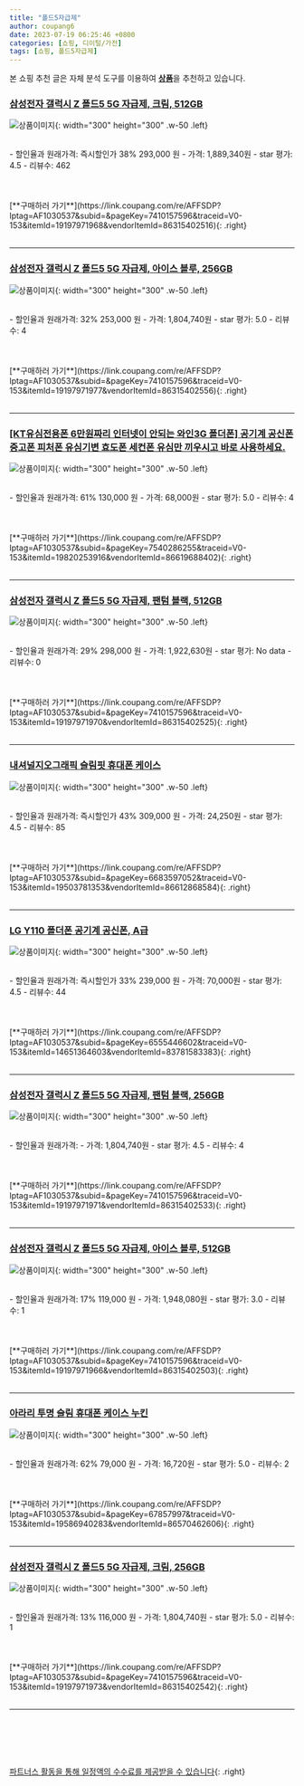 ```yaml
---
title: "폴드5자급제"
author: coupang6
date: 2023-07-19 06:25:46 +0800
categories: [쇼핑, 디이털/가전]
tags: [쇼핑, 폴드5자급제]
---
```


본 쇼핑 추천 글은 자체 분석 도구를 이용하여 [**상품**](https://link.coupang.com/a/bao1ui)을 추천하고 있습니다.

### [삼성전자 갤럭시 Z 폴드5 5G 자급제, 크림, 512GB](https://link.coupang.com/re/AFFSDP?lptag=AF1030537&subid=&pageKey=7410157596&traceid=V0-153&itemId=19197971968&vendorItemId=86315402516)

![상품이미지](https://thumbnail10.coupangcdn.com/thumbnails/remote/230x230ex/image/retail/images/3045179294038857-658c0926-f9c9-4207-ab6e-da3de928b93d.jpg){: width="300" height="300" .w-50 .left}


<br>
- 할인율과 원래가격: 즉시할인가 38%  293,000   원
- 가격: 1,889,340원
- star 평가: 4.5
- 리뷰수: 462
<br>
<br>
<br>
<br>
[**구매하러 가기**](https://link.coupang.com/re/AFFSDP?lptag=AF1030537&subid=&pageKey=7410157596&traceid=V0-153&itemId=19197971968&vendorItemId=86315402516){: .right}
<br>
<br>

---

### [삼성전자 갤럭시 Z 폴드5 5G 자급제, 아이스 블루, 256GB](https://link.coupang.com/re/AFFSDP?lptag=AF1030537&subid=&pageKey=7410157596&traceid=V0-153&itemId=19197971977&vendorItemId=86315402556)

![상품이미지](https://thumbnail8.coupangcdn.com/thumbnails/remote/230x230ex/image/retail/images/7124597910103427-ec9d882b-05af-46d9-90f8-f3dd317e6f95.jpg){: width="300" height="300" .w-50 .left}


<br>
- 할인율과 원래가격: 32%  253,000   원
- 가격: 1,804,740원
- star 평가: 5.0
- 리뷰수: 4
<br>
<br>
<br>
<br>
[**구매하러 가기**](https://link.coupang.com/re/AFFSDP?lptag=AF1030537&subid=&pageKey=7410157596&traceid=V0-153&itemId=19197971977&vendorItemId=86315402556){: .right}
<br>
<br>

---

### [[KT유심전용폰 6만원짜리 인터넷이 안되는 와인3G 폴더폰] 공기계 공신폰 중고폰 피처폰 유심기변 효도폰 세컨폰 유심만 끼우시고 바로 사용하세요.](https://link.coupang.com/re/AFFSDP?lptag=AF1030537&subid=&pageKey=7540286255&traceid=V0-153&itemId=19820253916&vendorItemId=86619688402)

![상품이미지](https://thumbnail10.coupangcdn.com/thumbnails/remote/230x230ex/image/vendor_inventory/d4e6/576af2f49fa9278b3dea5d4f09986aef6ed7a0f3aa3c63ffa5f804fbbcd8.png){: width="300" height="300" .w-50 .left}


<br>
- 할인율과 원래가격: 61%  130,000   원
- 가격: 68,000원
- star 평가: 5.0
- 리뷰수: 4
<br>
<br>
<br>
<br>
[**구매하러 가기**](https://link.coupang.com/re/AFFSDP?lptag=AF1030537&subid=&pageKey=7540286255&traceid=V0-153&itemId=19820253916&vendorItemId=86619688402){: .right}
<br>
<br>

---

### [삼성전자 갤럭시 Z 폴드5 5G 자급제, 팬텀 블랙, 512GB](https://link.coupang.com/re/AFFSDP?lptag=AF1030537&subid=&pageKey=7410157596&traceid=V0-153&itemId=19197971970&vendorItemId=86315402525)

![상품이미지](https://thumbnail7.coupangcdn.com/thumbnails/remote/230x230ex/image/retail/images/7035859649379167-c47fca3b-bc57-4bbb-b111-49657d9e18a0.jpg){: width="300" height="300" .w-50 .left}


<br>
- 할인율과 원래가격: 29%  298,000   원
- 가격: 1,922,630원
- star 평가: No data
- 리뷰수: 0
<br>
<br>
<br>
<br>
[**구매하러 가기**](https://link.coupang.com/re/AFFSDP?lptag=AF1030537&subid=&pageKey=7410157596&traceid=V0-153&itemId=19197971970&vendorItemId=86315402525){: .right}
<br>
<br>

---

### [내셔널지오그래픽 슬림핏 휴대폰 케이스](https://link.coupang.com/re/AFFSDP?lptag=AF1030537&subid=&pageKey=6683597052&traceid=V0-153&itemId=19503781353&vendorItemId=86612868584)

![상품이미지](https://thumbnail10.coupangcdn.com/thumbnails/remote/230x230ex/image/retail/images/2023/07/18/11/6/e0e73485-6a27-4c87-99f6-0349d5631ec1.jpg){: width="300" height="300" .w-50 .left}


<br>
- 할인율과 원래가격: 즉시할인가 43%  309,000   원
- 가격: 24,250원
- star 평가: 4.5
- 리뷰수: 85
<br>
<br>
<br>
<br>
[**구매하러 가기**](https://link.coupang.com/re/AFFSDP?lptag=AF1030537&subid=&pageKey=6683597052&traceid=V0-153&itemId=19503781353&vendorItemId=86612868584){: .right}
<br>
<br>

---

### [LG Y110 폴더폰 공기계 공신폰, A급](https://link.coupang.com/re/AFFSDP?lptag=AF1030537&subid=&pageKey=6555446602&traceid=V0-153&itemId=14651364603&vendorItemId=83781583383)

![상품이미지](https://thumbnail7.coupangcdn.com/thumbnails/remote/230x230ex/image/vendor_inventory/7c13/ee6937f67428aa7fb20a6dcc98a525c8602e7f879d865678439d63437a0b.jpg){: width="300" height="300" .w-50 .left}


<br>
- 할인율과 원래가격: 즉시할인가 33%  239,000   원
- 가격: 70,000원
- star 평가: 4.5
- 리뷰수: 44
<br>
<br>
<br>
<br>
[**구매하러 가기**](https://link.coupang.com/re/AFFSDP?lptag=AF1030537&subid=&pageKey=6555446602&traceid=V0-153&itemId=14651364603&vendorItemId=83781583383){: .right}
<br>
<br>

---

### [삼성전자 갤럭시 Z 폴드5 5G 자급제, 팬텀 블랙, 256GB](https://link.coupang.com/re/AFFSDP?lptag=AF1030537&subid=&pageKey=7410157596&traceid=V0-153&itemId=19197971971&vendorItemId=86315402533)

![상품이미지](https://thumbnail6.coupangcdn.com/thumbnails/remote/230x230ex/image/retail/images/558124979473037-0a3331b2-6a9e-44e2-a074-9f59f1fcdb74.jpg){: width="300" height="300" .w-50 .left}


<br>
- 할인율과 원래가격: 
- 가격: 1,804,740원
- star 평가: 4.5
- 리뷰수: 4
<br>
<br>
<br>
<br>
[**구매하러 가기**](https://link.coupang.com/re/AFFSDP?lptag=AF1030537&subid=&pageKey=7410157596&traceid=V0-153&itemId=19197971971&vendorItemId=86315402533){: .right}
<br>
<br>

---

### [삼성전자 갤럭시 Z 폴드5 5G 자급제, 아이스 블루, 512GB](https://link.coupang.com/re/AFFSDP?lptag=AF1030537&subid=&pageKey=7410157596&traceid=V0-153&itemId=19197971966&vendorItemId=86315402503)

![상품이미지](https://thumbnail9.coupangcdn.com/thumbnails/remote/230x230ex/image/retail/images/469451567099056-2889fd9f-7dfc-40e5-9f8d-26943fc9d85f.jpg){: width="300" height="300" .w-50 .left}


<br>
- 할인율과 원래가격: 17%  119,000   원
- 가격: 1,948,080원
- star 평가: 3.0
- 리뷰수: 1
<br>
<br>
<br>
<br>
[**구매하러 가기**](https://link.coupang.com/re/AFFSDP?lptag=AF1030537&subid=&pageKey=7410157596&traceid=V0-153&itemId=19197971966&vendorItemId=86315402503){: .right}
<br>
<br>

---

### [아라리 투명 슬림 휴대폰 케이스 누킨](https://link.coupang.com/re/AFFSDP?lptag=AF1030537&subid=&pageKey=67857997&traceid=V0-153&itemId=19586940283&vendorItemId=86570462606)

![상품이미지](https://thumbnail8.coupangcdn.com/thumbnails/remote/230x230ex/image/retail/images/567670839848170-3fe9cde3-5945-4bc4-9e7e-2e8848531624.jpg){: width="300" height="300" .w-50 .left}


<br>
- 할인율과 원래가격: 62%  79,000   원
- 가격: 16,720원
- star 평가: 5.0
- 리뷰수: 2
<br>
<br>
<br>
<br>
[**구매하러 가기**](https://link.coupang.com/re/AFFSDP?lptag=AF1030537&subid=&pageKey=67857997&traceid=V0-153&itemId=19586940283&vendorItemId=86570462606){: .right}
<br>
<br>

---

### [삼성전자 갤럭시 Z 폴드5 5G 자급제, 크림, 256GB](https://link.coupang.com/re/AFFSDP?lptag=AF1030537&subid=&pageKey=7410157596&traceid=V0-153&itemId=19197971973&vendorItemId=86315402542)

![상품이미지](https://thumbnail6.coupangcdn.com/thumbnails/remote/230x230ex/image/retail/images/7124626279966681-7abb1423-383a-4afe-9593-c7814148e026.jpg){: width="300" height="300" .w-50 .left}


<br>
- 할인율과 원래가격: 13%  116,000   원
- 가격: 1,804,740원
- star 평가: 5.0
- 리뷰수: 1
<br>
<br>
<br>
<br>
[**구매하러 가기**](https://link.coupang.com/re/AFFSDP?lptag=AF1030537&subid=&pageKey=7410157596&traceid=V0-153&itemId=19197971973&vendorItemId=86315402542){: .right}
<br>
<br>

---
<br><br><br><br><br> [파트너스 활동을 통해 일정액의 수수료를 제공받을 수 있습니다](https://link.coupang.com/a/bao1ui){: .right}